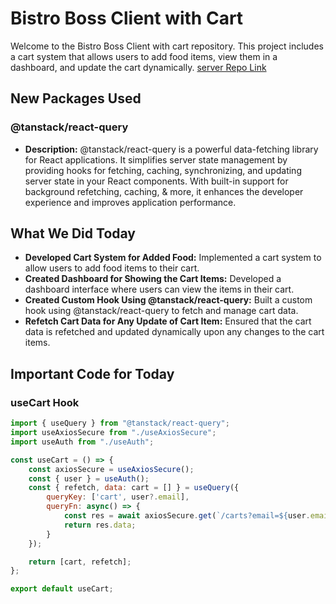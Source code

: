 # Bistro Boss Client with Cart
Welcome to the Bistro Boss Client with cart repository. This project includes a cart system that allows users to add food items, view them in a dashboard, and update the cart dynamically.
[server Repo Link](https://github.com/ProgrammingHero1/bistro-boss-server-with-cart-part_4)
## New Packages Used

### @tanstack/react-query
- **Description:** @tanstack/react-query is a powerful data-fetching library for React applications. It simplifies server state management by providing hooks for fetching, caching, synchronizing, and updating server state in your React components. With built-in support for background refetching, caching, & more, it enhances the developer experience and improves application performance.

## What We Did Today

- **Developed Cart System for Added Food:** Implemented a cart system to allow users to add food items to their cart.
- **Created Dashboard for Showing the Cart Items:** Developed a dashboard interface where users can view the items in their cart.
- **Created Custom Hook Using @tanstack/react-query:** Built a custom hook using @tanstack/react-query to fetch and manage cart data.
- **Refetch Cart Data for Any Update of Cart Item:** Ensured that the cart data is refetched and updated dynamically upon any changes to the cart items.

## Important Code for Today

### useCart Hook
```js
import { useQuery } from "@tanstack/react-query";
import useAxiosSecure from "./useAxiosSecure";
import useAuth from "./useAuth";

const useCart = () => {
    const axiosSecure = useAxiosSecure();
    const { user } = useAuth();
    const { refetch, data: cart = [] } = useQuery({
        queryKey: ['cart', user?.email],
        queryFn: async() => {
            const res = await axiosSecure.get(`/carts?email=${user.email}`);
            return res.data;
        }
    });

    return [cart, refetch];
};

export default useCart;
```
